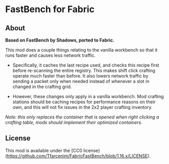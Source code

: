 # FastBench for Fabric

## About

**Based on FastBench by Shadows, ported to Fabric.**

This mod does a couple things relating to the vanilla workbench so that it runs faster and causes less network traffic.

- Specifically, it caches the last recipe used, and checks this recipe first before re-scanning the entire registry.  This makes shift click crafting operate much faster than before.  It also lowers network traffic by sending a packet only when needed instead of whenever a slot in changed in the crafting grid.

- However, these changes only apply in a vanilla workbench.  Mod crafting stations should be caching recipes for performance reasons on their own, and this will not fix issues in the 2x2 player crafting inventory.  

*Note: this only replaces the container that is opened when right clicking a crafting table, mods should implement their optimized containers.*

## License

This mod is available under the [CC0 license}(https://github.com/Tfarcenim/FabricFastBench/blob/1.16.x/LICENSE).
